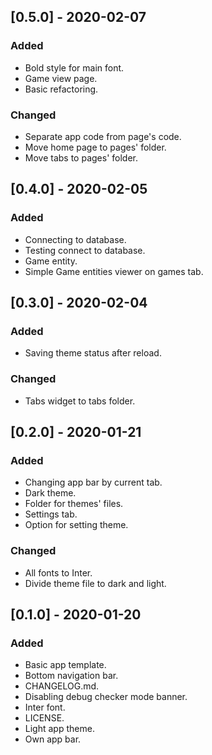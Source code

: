 ## [0.5.0] - 2020-02-07
### Added
- Bold style for main font.
- Game view page.
- Basic refactoring.

### Changed
- Separate app code from page's code.
- Move home page to pages' folder.
- Move tabs to pages' folder.

## [0.4.0] - 2020-02-05
### Added
- Connecting to database.
- Testing connect to database.
- Game entity.
- Simple Game entities viewer on games tab.

## [0.3.0] - 2020-02-04
### Added
- Saving theme status after reload.

### Changed
- Tabs widget to tabs folder.

## [0.2.0] - 2020-01-21
### Added
- Changing app bar by current tab.
- Dark theme.
- Folder for themes' files.
- Settings tab.
- Option for setting theme.

### Changed
- All fonts to Inter.
- Divide theme file to dark and light.

## [0.1.0] - 2020-01-20
### Added
- Basic app template.
- Bottom navigation bar.
- CHANGELOG.md.
- Disabling debug checker mode banner.
- Inter font.
- LICENSE.
- Light app theme.
- Own app bar.